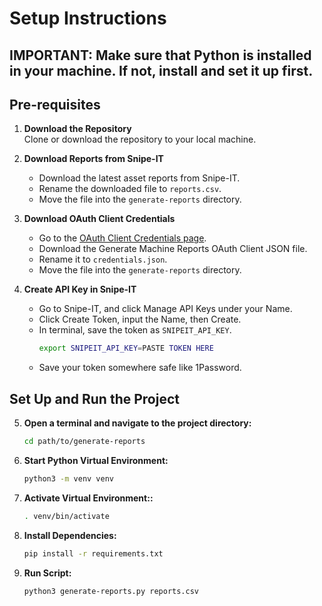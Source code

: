 # Setup Instructions
## IMPORTANT: Make sure that Python is installed in your machine. If not, install and set it up first.
## Pre-requisites
1. **Download the Repository**  
   Clone or download the repository to your local machine.

2. **Download Reports from Snipe-IT**  
   - Download the latest asset reports from Snipe-IT.  
   - Rename the downloaded file to `reports.csv`.  
   - Move the file into the `generate-reports` directory.

3. **Download OAuth Client Credentials**  
   - Go to the [OAuth Client Credentials page](https://console.cloud.google.com/apis/credentials?hl=en&invt=AbutXg&project=automated-dependency-gathering).  
   - Download the Generate Machine Reports OAuth Client JSON file.  
   - Rename it to `credentials.json`.  
   - Move the file into the `generate-reports` directory.

4. **Create API Key in Snipe-IT**
   - Go to Snipe-IT, and click Manage API Keys under your Name.
   - Click Create Token, input the Name, then Create.
   - In terminal, save the token as `SNIPEIT_API_KEY`.
     ```bash
     export SNIPEIT_API_KEY=PASTE TOKEN HERE
     ```
   - Save your token somewhere safe like 1Password.

## Set Up and Run the Project

5. **Open a terminal and navigate to the project directory:**
   ```bash
   cd path/to/generate-reports
6. **Start Python Virtual Environment:**
   ```bash
   python3 -m venv venv
   ```
7. **Activate Virtual Environment::**
   ```bash 
   . venv/bin/activate
   ```
8. **Install Dependencies:**
   ```bash
   pip install -r requirements.txt
   ```
9. **Run Script:**
   ```bash
   python3 generate-reports.py reports.csv
   ```
